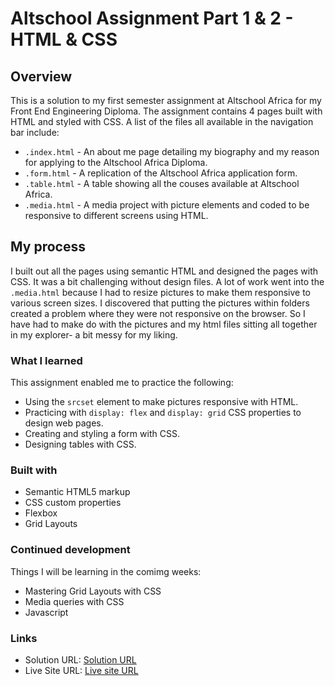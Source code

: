 # Altschool Assignment Part 1 & 2 - HTML & CSS

## Overview

This is a solution to my first semester assignment at Altschool Africa for my Front End Engineering Diploma. The assignment contains 4 pages built with HTML and styled with CSS. 
A list of the files all available in the navigation bar include:
- `.index.html` - An about me page detailing my biography and my reason for applying to the Altschool Africa Diploma.
- `.form.html` - A replication of the Altschool Africa application form.
- `.table.html` - A table showing all the couses available at Altschool Africa.
- `.media.html` - A media project with picture elements and coded to be responsive to different screens using HTML.

## My process

I built out all the pages using semantic HTML and designed the pages with CSS. It was a bit challenging without design files. 
A lot of work went into the `.media.html` because I had to resize pictures to make them responsive to various screen sizes.
I discovered that putting the pictures within folders created a problem where they were not responsive on the browser. 
So I have had to make do with the pictures and my html files sitting all together in my explorer- a bit messy for my liking.

### What I learned

This assignment enabled me to practice the following:

- Using the `srcset` element to make pictures responsive with HTML.
- Practicing with `display: flex` and `display: grid` CSS properties to design web pages.
- Creating and styling a form with CSS.
- Designing tables with CSS.

### Built with

- Semantic HTML5 markup
- CSS custom properties
- Flexbox
- Grid Layouts

### Continued development

Things I will be learning in the comimg weeks:

- Mastering Grid Layouts with CSS
- Media queries with CSS
- Javascript


### Links

- Solution URL: [Solution URL](https://github.com/isioma-talabi/Altschool-Africa-Assignment-First-Semester)
- Live Site URL: [Live site URL](https://isioma-talabi.github.io/Altschool-Africa-Assignment-First-Semester/media.html)